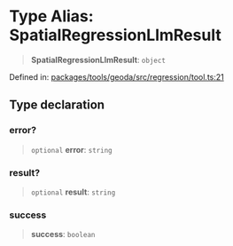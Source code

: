 # Type Alias: SpatialRegressionLlmResult

> **SpatialRegressionLlmResult**: `object`

Defined in: [packages/tools/geoda/src/regression/tool.ts:21](https://github.com/GeoDaCenter/openassistant/blob/0f7bf760e453a1735df9463dc799b04ee2f630fd/packages/tools/geoda/src/regression/tool.ts#L21)

## Type declaration

### error?

> `optional` **error**: `string`

### result?

> `optional` **result**: `string`

### success

> **success**: `boolean`
